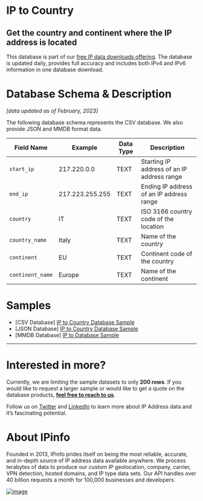 # IP to Country

## Get the country and continent where the IP address is located

This database is part of our [free IP data downloads offering](https://ipinfo.io/products/free-ip-database). The database is updated daily, provides full accuracy and includes both IPv4 and IPv6 information in one database download.

# Database Schema & Description

*[data updated as of February, 2023]*

The following database schema represents the CSV database. We also provide JSON and MMDB format data.

| Field Name | Example | Data Type | Description |
| --- | --- | --- | --- |
| `start_ip` | 217.220.0.0 | TEXT | Starting IP address of an IP address range |
| `end_ip` | 217.223.255.255 | TEXT | Ending IP address of an IP address range |
| `country` | IT | TEXT | ISO 3166 country code of the location |
| `country_name` | Italy | TEXT | Name of the country |
| `continent` | EU | TEXT | Continent code of the country |
| `continent_name` | Europe | TEXT | Name of the continent |


# Samples

- [CSV Database] [IP to Country Database Sample](/IP%20to%20Country/ip_country_sample.csv)
- [JSON Database] [IP to Country Database Sample](/IP%20to%20Country/ip_country_sample.json)
- [MMDB Database] [IP to Database Sample](/IP%20to%20Country/ip_country_sample.mmdb)

---

# Interested in more?

Currently, we are limiting the sample datasets to only **200 rows**. If you would like to request a larger sample or would like to get a quote on the database products, **[feel free to reach to us](https://ipinfo.io/products/ip-database-download#request_form)**.

Follow us on [Twitter](https://twitter.com/ipinfoio) and [LinkedIn](https://www.linkedin.com/company/ipinfo/) to learn more about IP Address data and it’s fascinating potential.

# About IPinfo

Founded in 2013, IPinfo prides itself on being the most reliable, accurate, and in-depth source of IP address data available anywhere. We process terabytes of data to produce our custom IP geolocation, company, carrier, VPN detection, hosted domains, and IP type data sets. Our API handles over 40 billion requests a month for 100,000 businesses and developers.

[![image](https://avatars3.githubusercontent.com/u/15721521?s=128&u=7bb7dde5c4991335fb234e68a30971944abc6bf3&v=4)](https://ipinfo.io/)